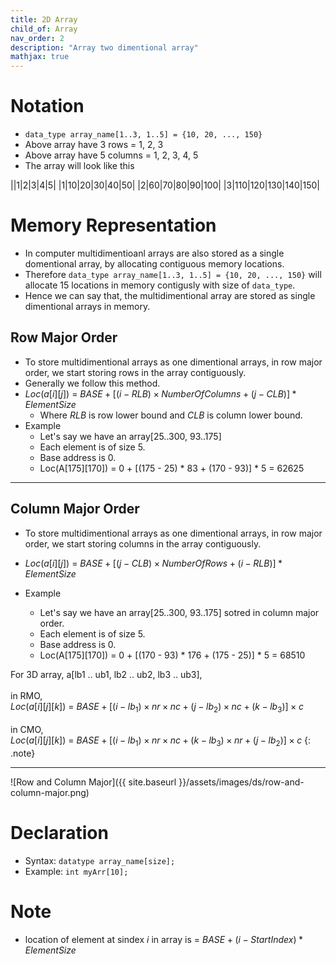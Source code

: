 ```yaml
---
title: 2D Array
child_of: Array
nav_order: 2
description: "Array two dimentional array"
mathjax: true
---
```


# Notation

- `data_type array_name[1..3, 1..5] = {10, 20, ..., 150}`
- Above array have 3 rows = 1, 2, 3
- Above array have 5 columns = 1, 2, 3, 4, 5
- The array will look like this

||1|2|3|4|5|
|1|10|20|30|40|50|
|2|60|70|80|90|100|
|3|110|120|130|140|150|

# Memory Representation

- In computer multidimentioanl arrays are also stored as a single domentional array, by allocating contiguous memory locations.
- Therefore `data_type array_name[1..3, 1..5] = {10, 20, ..., 150}` will allocate 15 locations in memory contigusly with size of `data_type`.
- Hence we can say that, the multidimentional array are stored as single dimentional arrays in memory.

## Row Major Order

- To store multidimentional arrays as one dimentional arrays, in row major order, we start storing rows in the array contiguously.
- Generally we follow this method.
- $Loc(a[i][j])$ = $BASE + [(i - RLB) \times NumberOfColumns + (j - CLB)] * ElementSize$
    - Where *RLB* is row lower bound and *CLB* is column lower bound.
- Example
    - Let's say we have an array[25..300, 93..175]
    - Each element is of size 5.
    - Base address is 0.
    - Loc(A[175][170]) = 0 + [(175 - 25) * 83 + (170 - 93)] * 5 = 62625

***

## Column Major Order

- To store multidimentional arrays as one dimentional arrays, in row major order, we start storing columns in the array contiguously.

- $Loc(a[i][j])$ = $BASE + [(j - CLB) \times NumberOfRows + (i - RLB)] * ElementSize$
- Example
    - Let's say we have an array[25..300, 93..175] sotred in column major order.
    - Each element is of size 5.
    - Base address is 0.
    - Loc(A[175][170]) = 0 + [(170 - 93) * 176 + (175 - 25)] * 5 = 68510

For 3D array, a[lb1 .. ub1, lb2 .. ub2, lb3 .. ub3], <br><br>in RMO, <br> $Loc(a[i][j][k])$ = $BASE + [(i - lb_1) \times nr \times nc + (j - lb_2) \times nc + (k - lb_3)] \times c$ <br><br> in CMO, <br>$Loc(a[i][j][k])$ = $BASE + [(i - lb_1) \times nr \times nc + (k - lb_3) \times nr + (j - lb_2)] \times c$
{: .note}

***

![Row and Column Major]({{ site.baseurl }}/assets/images/ds/row-and-column-major.png)


# Declaration

- Syntax: `datatype array_name[size];`
- Example: `int myArr[10];`

# Note

- location of element at sindex $i$ in array is = $BASE + (i - StartIndex) * ElementSize$